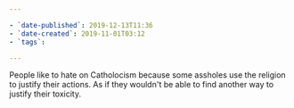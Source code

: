 ```yaml
---

- `date-published`: 2019-12-13T11:36
- `date-created`: 2019-11-01T03:12
- `tags`:

---
```


People like to hate on Catholocism because some assholes use the religion to justify their actions. As if they wouldn't be able to find another way to justify their toxicity.